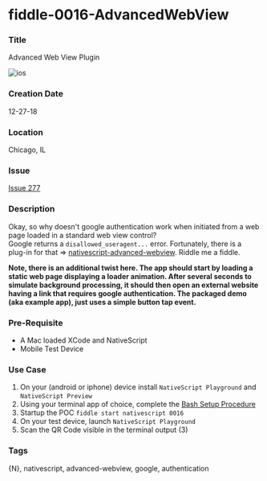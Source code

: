 fiddle-0016-AdvancedWebView
======

### Title

Advanced Web View Plugin


![ios](https://i.imgur.com/YqQuk6r.gifv)


### Creation Date

12-27-18


### Location

Chicago, IL


### Issue

[Issue 277](https://github.com/bradyhouse/house/issues/277)


### Description

Okay, so why doesn't google authentication work when initiated from a web page loaded in a standard web view control?  
Google returns a `disallowed_useragent...` error.  Fortunately, there is a plug-in for that => 
[nativescript-advanced-webview](https://github.com/bradmartin/nativescript-advanced-webview). Riddle me a fiddle.

__Note, there is an additional twist here.  The app should start by loading a static web page displaying a loader 
animation.  After several seconds to simulate background processing, it should then open an external website having a 
link that requires google authentication. The packaged demo (aka example app), just uses a simple button tap event.__


### Pre-Requisite

*   A Mac loaded XCode and NativeScript
*   Mobile Test Device


### Use Case

1.  On your (android or iphone) device install `NativeScript Playground` and `NativeScript Preview`
2.  Using your terminal app of choice, complete the [Bash Setup Procedure](https://github.com/bradyhouse/house/wiki/Setup-(Mac-OS))
3.  Startup the POC `fiddle start nativescript 0016`
4.  On your test device, launch `NativeScript Playground`
5.  Scan the QR Code visible in the terminal output (3)


### Tags

{N}, nativescript, advanced-webview, google, authentication
